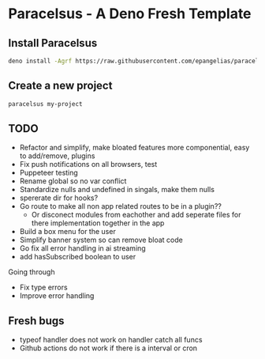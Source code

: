 # Paracelsus - A Deno Fresh Template

## Install Paracelsus

```bash
deno install -Agrf https://raw.githubusercontent.com/epangelias/paracelsus/refs/heads/main/tasks/paracelsus.ts
```

## Create a new project

```bash
paracelsus my-project
```

## TODO

- Refactor and simplify, make bloated features more componential, easy to add/remove, plugins
- Fix push notifications on all browsers, test
- Puppeteer testing
- Rename global so no var conflict
- Standardize nulls and undefined in singals, make them nulls
- spererate dir for hooks?
- Go route to make all non app related routes to be in a plugin??
  - Or disconect modules from eachother and add seperate files for there implementation together in the app
- Build a box menu for the user
- Simplify banner system so can remove bloat code
- Go fix all error handling in ai streaming
- add hasSubscribed boolean to user

Going through

- Fix type errors
- Improve error handling

## Fresh bugs

- typeof handler does not work on handler catch all funcs
- Github actions do not work if there is a interval or cron
